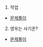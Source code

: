 1. 작업
* [문제풀이](https://ht.oopy.io/845e178f-b71f-4002-b1af-41cafb7c4254)

2. 영우는 사기꾼?
* [문제풀이](https://ht.oopy.io/141843de-b526-4cc1-980e-c986fba182e6)
